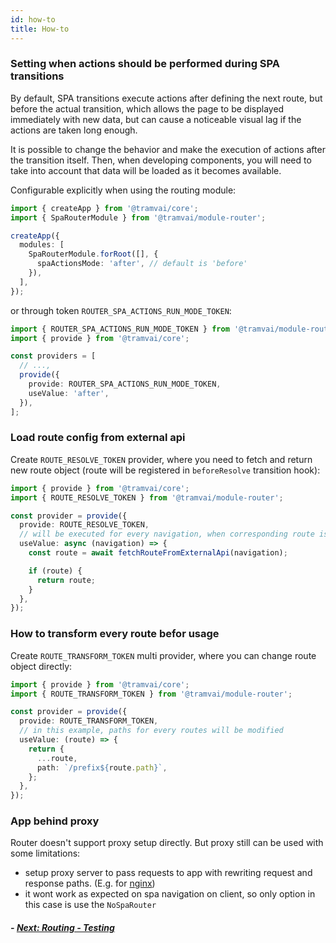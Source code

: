 ```yaml
---
id: how-to
title: How-to
---
```


### Setting when actions should be performed during SPA transitions

By default, SPA transitions execute actions after defining the next route, but before the actual transition, which allows the page to be displayed immediately with new data, but can cause a noticeable visual lag if the actions are taken long enough.

It is possible to change the behavior and make the execution of actions after the transition itself. Then, when developing components, you will need to take into account that data will be loaded as it becomes available.

Configurable explicitly when using the routing module:

```ts
import { createApp } from '@tramvai/core';
import { SpaRouterModule } from '@tramvai/module-router';

createApp({
  modules: [
    SpaRouterModule.forRoot([], {
      spaActionsMode: 'after', // default is 'before'
    }),
  ],
});
```

or through token `ROUTER_SPA_ACTIONS_RUN_MODE_TOKEN`:

```ts
import { ROUTER_SPA_ACTIONS_RUN_MODE_TOKEN } from '@tramvai/module-router';
import { provide } from '@tramvai/core';

const providers = [
  // ...,
  provide({
    provide: ROUTER_SPA_ACTIONS_RUN_MODE_TOKEN,
    useValue: 'after',
  }),
];
```

### Load route config from external api

Create `ROUTE_RESOLVE_TOKEN` provider, where you need to fetch and return new route object (route will be registered in `beforeResolve` transition hook):

```ts
import { provide } from '@tramvai/core';
import { ROUTE_RESOLVE_TOKEN } from '@tramvai/module-router';

const provider = provide({
  provide: ROUTE_RESOLVE_TOKEN,
  // will be executed for every navigation, when corresponding route is not defined in application
  useValue: async (navigation) => {
    const route = await fetchRouteFromExternalApi(navigation);

    if (route) {
      return route;
    }
  },
});
```

### How to transform every route befor usage

Create `ROUTE_TRANSFORM_TOKEN` multi provider, where you can change route object directly:

```ts
import { provide } from '@tramvai/core';
import { ROUTE_TRANSFORM_TOKEN } from '@tramvai/module-router';

const provider = provide({
  provide: ROUTE_TRANSFORM_TOKEN,
  // in this example, paths for every routes will be modified
  useValue: (route) => {
    return {
      ...route,
      path: `/prefix${route.path}`,
    };
  },
});
```

### App behind proxy

Router doesn't support proxy setup directly. But proxy still can be used with some limitations:

- setup proxy server to pass requests to app with rewriting request and response paths. (E.g. for [nginx](http://nginx.org/en/docs/http/ngx_http_proxy_module.html#proxy_redirect))
- it wont work as expected on spa navigation on client, so only option in this case is use the `NoSpaRouter`

##### - [Next: Routing - Testing](03-features/07-routing/09-testing.md)
